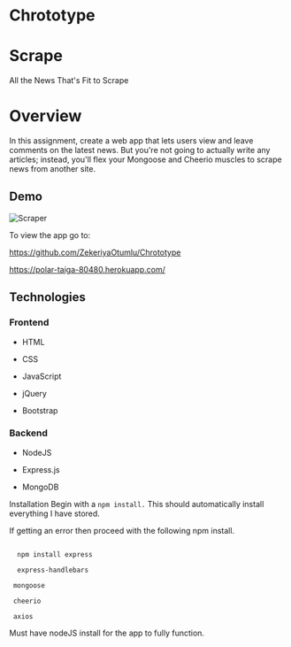 # Chrototype

# Scrape
All the News That's Fit to Scrape

# Overview

In this assignment, create a web app that lets users view and leave comments on the latest news. But you're not going to actually write any articles; instead, you'll flex your Mongoose and Cheerio muscles to scrape news from another site.

## Demo

![Scraper](homework\Scrape\Chrototype\images\Scraper.PNG)

To view the app go to:

https://github.com/ZekeriyaOtumlu/Chrototype

https://polar-taiga-80480.herokuapp.com/
## Technologies

### Frontend
* HTML

* CSS

* JavaScript

* jQuery

* Bootstrap

### Backend
* NodeJS

* Express.js

* MongoDB


Installation
Begin with a ```npm install.``` This should automatically install everything I have stored.

If getting an error then proceed with the following npm install.
```
 
  npm install express

  express-handlebars

 mongoose

 cheerio

 axios
```
Must have nodeJS install for the app to fully function.

